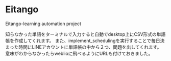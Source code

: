# Eitango
Eitango-learning  automation project

知らなかった単語をターミナルで入力すると自動でdesktop上にCSV形式の単語帳を作成してくれます。
また、implement_schedulingを実行することで毎日決まった時間にLINEアカウントに単語帳の中から２つ、問題を出してくれます。
意味がわからなかったらweblioに飛べるようにURLも付けておきました。
